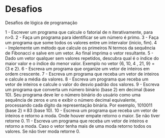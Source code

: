 # Desafios
Desafios de lógica de programação

1 - Escrever um programa que calcule o fatorial de n iterativamente, para n>0.
2 - Faça um programa para identificar se um número é primo.
3 - Faça um programa que some todos os valores entre um intervalor (inicio, fim).
4 - Implemente um método que calcule os primeiros N termos da sequência de Fibonacci e salve em um vetor. Ao final imprima o vetor resultante.
5 - Dado um vetor qualquer sem valores repetidos, descubra qual é o índice do maior valor e o índice do menor valor. Exemplo no vetor {6, 10, 4 , 21, 9} = {3 e 2}.
6 - Escreva um programa que organize um vetor de inteiros em ordem crescente.
7 - Escreva um programa que receba um vetor de inteiros e calcule a média da valores.
8 - Escreva um programa que receba um vetor de inteiros e calcule o valor do desvio padrão dos valores.
9 - Escreva um programa que converta um número binário (base 2) em decimal (base 10). Seu programa deve ler o número binário do usuário como uma sequência de zeros e uns e exibir o número decimal equivalente, processando cada dígito da representação binária. Por exemplo, 1010011 (base 2) ≡ 83 (base 10).
10 - Escreva um programa que receba um vetor de inteiros e retorno a moda. Onde houver empate retorno o maior. Se não tiver retorne 0.
11 - Escreva um programa que receba um vetor de inteiros e retorno a moda. Caso o vetor tenha mais de uma moda retorno todos os valores. Se não tiver moda retorne 0.
